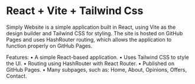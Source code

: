# React + Vite + Tailwind Css

Simply Website is a simple application built in React, using Vite as the design builder and Tailwind CSS for styling. The site is hosted on GitHub Pages and uses HashRouter routing, which allows the application to function properly on GitHub Pages.

Features:
• A simple React-based application.
• Uses Tailwind CSS to style the UI.
• Routing using HashRouter with React Router.
• Published on GitHub Pages.
• Many subpages, such as: Home, About, Opinions, Offers, Contact.
